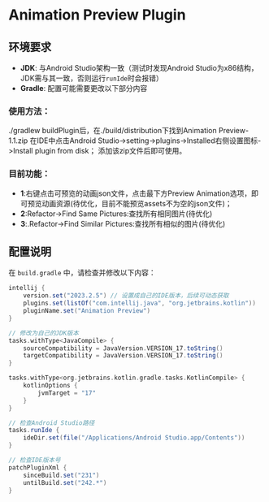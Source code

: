 # Animation Preview Plugin

## 环境要求

- **JDK**: 与Android Studio架构一致（测试时发现Android Studio为x86结构，JDK需与其一致，否则运行`runIde`时会报错）
- **Gradle**: 配置可能需要更改以下部分内容

### 使用方法：
./gradlew buildPlugin后，在./build/distribution下找到Animation Preview-1.1.zip
在IDE中点击Android Studio->setting->plugins->Installed右侧设置图标->Install plugin from disk；
添加该zip文件后即可使用。

### 目前功能：
- **1**:右键点击可预览的动画json文件，点击最下方Preview Animation选项，即可预览动画资源(待优化，目前不能预览assets不为空的json文件)；
- **2**:Refactor->Find Same Pictures:查找所有相同图片(待优化)
- **3**:.Refactor->Find Similar Pictures:查找所有相似的图片(待优化)

## 配置说明

在 `build.gradle` 中，请检查并修改以下内容：

```groovy
intellij {
    version.set("2023.2.5") // 设置成自己的IDE版本，后续可动态获取
    plugins.set(listOf("com.intellij.java", "org.jetbrains.kotlin"))
    pluginName.set("Animation Preview")
}

// 修改为自己的JDK版本
tasks.withType<JavaCompile> {
    sourceCompatibility = JavaVersion.VERSION_17.toString()
    targetCompatibility = JavaVersion.VERSION_17.toString()
}

tasks.withType<org.jetbrains.kotlin.gradle.tasks.KotlinCompile> {
    kotlinOptions {
        jvmTarget = "17"
    }
}

// 检查Android Studio路径
tasks.runIde {
    ideDir.set(file("/Applications/Android Studio.app/Contents"))
}

// 检查IDE版本号
patchPluginXml {
    sinceBuild.set("231")
    untilBuild.set("242.*")
}
